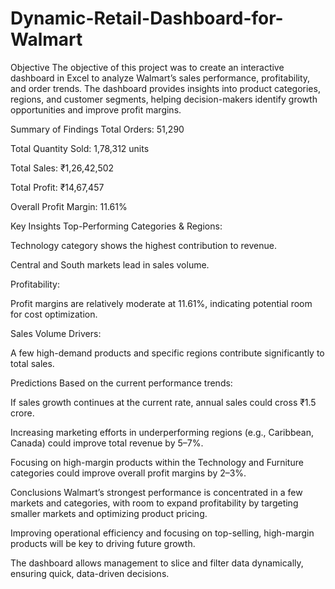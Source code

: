 # Dynamic-Retail-Dashboard-for-Walmart
Objective
The objective of this project was to create an interactive dashboard in Excel to analyze Walmart’s sales performance, profitability, and order trends. The dashboard provides insights into product categories, regions, and customer segments, helping decision-makers identify growth opportunities and improve profit margins.

Summary of Findings
Total Orders: 51,290

Total Quantity Sold: 1,78,312 units

Total Sales: ₹1,26,42,502

Total Profit: ₹14,67,457

Overall Profit Margin: 11.61%

Key Insights
Top-Performing Categories & Regions:

Technology category shows the highest contribution to revenue.

Central and South markets lead in sales volume.

Profitability:

Profit margins are relatively moderate at 11.61%, indicating potential room for cost optimization.

Sales Volume Drivers:

A few high-demand products and specific regions contribute significantly to total sales.

Predictions
Based on the current performance trends:

If sales growth continues at the current rate, annual sales could cross ₹1.5 crore.

Increasing marketing efforts in underperforming regions (e.g., Caribbean, Canada) could improve total revenue by 5–7%.

Focusing on high-margin products within the Technology and Furniture categories could improve overall profit margins by 2–3%.

Conclusions
Walmart’s strongest performance is concentrated in a few markets and categories, with room to expand profitability by targeting smaller markets and optimizing product pricing.

Improving operational efficiency and focusing on top-selling, high-margin products will be key to driving future growth.

The dashboard allows management to slice and filter data dynamically, ensuring quick, data-driven decisions.
